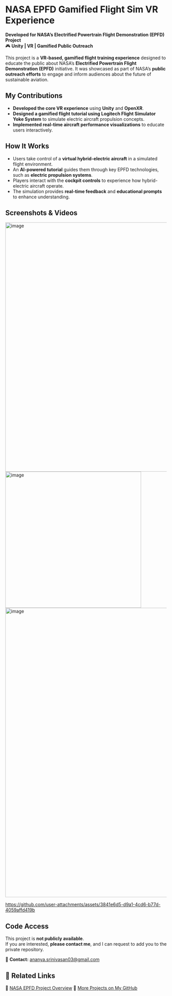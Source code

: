 #  NASA EPFD Gamified Flight Sim VR Experience  
 **Developed for NASA’s Electrified Powertrain Flight Demonstration (EPFD) Project**  
🎮 **Unity | VR | Gamified Public Outreach**

This project is a **VR-based, gamified flight training experience** designed to educate the public about NASA’s **Electrified Powertrain Flight Demonstration (EPFD)** initiative. It was showcased as part of NASA’s **public outreach efforts** to engage and inform audiences about the future of sustainable aviation.

##  My Contributions
- **Developed the core VR experience** using **Unity** and **OpenXR**.
- **Designed a gamified flight tutorial using Logitech Flight Simulator Yoke System** to simulate electric aircraft propulsion concepts.
- **Implemented real-time aircraft performance visualizations** to educate users interactively.

##  How It Works
- Users take control of a **virtual hybrid-electric aircraft** in a simulated flight environment.
- An **AI-powered tutorial** guides them through key EPFD technologies, such as **electric propulsion systems**.
- Players interact with the **cockpit controls** to experience how hybrid-electric aircraft operate.
- The simulation provides **real-time feedback** and **educational prompts** to enhance understanding.

## Screenshots & Videos
<img width="776" alt="image" src="https://github.com/user-attachments/assets/b3574ee2-40ff-44ad-bd38-8bedb25f1621" />
<img width="424" alt="image" src="https://github.com/user-attachments/assets/7d4685ea-d73c-4767-99ff-acb68ed2b5c6" />
<img width="901" alt="image" src="https://github.com/user-attachments/assets/97742470-64bf-4de2-9970-39f2a852edd3" />


https://github.com/user-attachments/assets/3841e6d5-d9a1-4cd6-b77d-4059affd419b



##  Code Access  
This project is **not publicly available**.  
If you are interested, **please contact me**, and I can request to add you to the private repository.

📧 **Contact:** ananya.srinivasan03@gmail.com

## 🔗 Related Links  
🔹 [NASA EPFD Project Overview](https://www.nasa.gov/directorates/armd/iasp/epfd/) 
🔹 [More Projects on My GitHub](https://github.com/ananyas4)  

